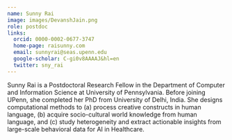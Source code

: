 ```yaml
---
name: Sunny Rai
image: images/DevanshJain.png
role: postdoc
links:
  orcid: 0000-0002-0677-3747
  home-page: raisunny.com
  email: sunnyrai@seas.upenn.edu
  google-scholar: C-gi0v8AAAAJ&hl=en
  twitter: sny_rai
---
```


Sunny Rai is a Postdoctoral Research Fellow in the Department of Computer and Information Science at University of Pennsylvania. Before joining UPenn, she completed her PhD from University of Delhi, India. She designs computational methods to (a) process creative constructs in human language, (b) acquire socio-cultural world knowledge from human language, and (c) study heterogeneity and extract actionable insights from large-scale behavioral data for AI in Healthcare.